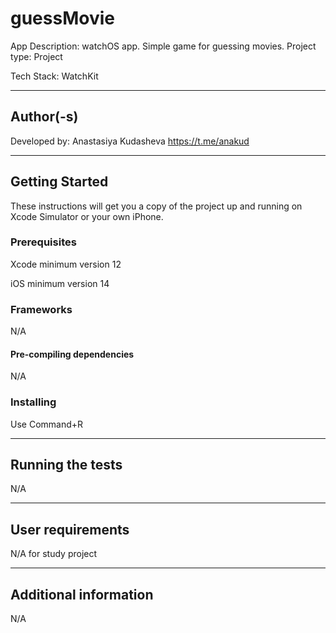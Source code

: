 # guessMovie
App Description: watchOS app. Simple game for guessing movies.
Project type: Project 

Tech Stack: WatchKit 
____
## Author(-s)
Developed by: Anastasiya Kudasheva https://t.me/anakud  

____
## Getting Started
These instructions will get you a copy of the project up and running on Xcode Simulator or your own iPhone.
### Prerequisites
Xcode minimum version 12

iOS minimum version 14

### Frameworks
N/A
#### Pre-compiling dependencies
N/A
### Installing
Use Command+R
____
## Running the tests
N/A
____
## User requirements
N/A for study project 
____
## Additional information
N/A
